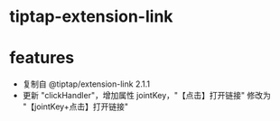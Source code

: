 # tiptap-extension-link


# features
- 复制自 @tiptap/extension-link 2.1.1
- 更新 "clickHandler"，增加属性 jointKey，"【点击】打开链接" 修改为 "【jointKey+点击】打开链接" 


